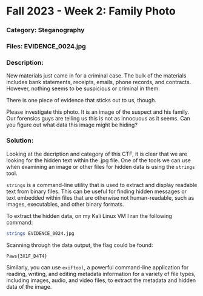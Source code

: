# Fall 2023 - Week 2: Family Photo

### Category: Steganography

### Files: EVIDENCE_0024.jpg

### Description: 
New materials just came in for a criminal case. The bulk of the materials includes bank statements, receipts, emails, phone records, and contracts. However, nothing seems to be suspicious or criminal in them. 

There is one piece of evidence that sticks out to us, though. 

Please investigate this photo. It is an image of the suspect and his family. Our forensics guys are telling us this is not as innocuous as it seems.
Can you figure out what data this image might be hiding?

### Solution:
Looking at the decription and category of this CTF, it is clear that we are looking for the hidden text within the .jpg file. One of the tools we can use when examining an image or other files for hidden data is using the `strings` tool. 

`strings` is a command-line utility that is used to extract and display readable text from binary files. This can be useful for finding hidden messages or text embedded within files that are otherwise not human-readable, such as images, executables, and other binary formats.

To extract the hidden data, on my Kali Linux VM I ran the following command:
```bash
strings EVIDENCE_0024.jpg
```

Scanning through the data output, the flag could be found:
```bash
Paws{3X1F_D4T4}
```

Similarly, you can use `exiftool`, a powerful command-line application for reading, writing, and editing metadata information for a variety of file types, including images, audio, and video files, to extract the metadata and hidden data of the image.
